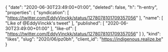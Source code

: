 {
  "date": "2020-06-30T23:49:00+01:00",
  "deleted": false,
  "h": "h-entry",
  "properties": {
    "syndication": [
      "https://twitter.com/EddyVinckk/status/1278078101709357056"
    ],
    "name": [
      "Like of @EddyVinckk's tweet"
    ],
    "published": [
      "2020-06-30T23:49:00+01:00"
    ],
    "like-of": [
      "https://twitter.com/EddyVinckk/status/1278078101709357056"
    ]
  },
  "kind": "likes",
  "slug": "2020/06/pz0bh",
  "client_id": "https://indigenous.realize.be"
}
